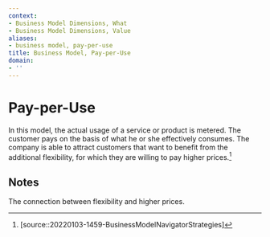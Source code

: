 ```yaml
---
context:
- Business Model Dimensions, What
- Business Model Dimensions, Value
aliases:
- business model, pay-per-use
title: Business Model, Pay-per-Use
domain:
- ''
---
```


# Pay-per-Use

In this model, the actual usage of a service or product is metered. The customer pays on the basis of what he or she effectively consumes. The company is able to attract customers that want to benefit from the additional flexibility, for which they are willing to pay higher prices.[^1]

## Notes

The connection between flexibility and higher prices.

[^1]: [source::20220103-1459-BusinessModelNavigatorStrategies]
